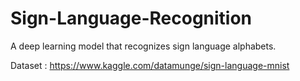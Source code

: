 # Sign-Language-Recognition
A deep learning model that recognizes sign language alphabets.

Dataset : https://www.kaggle.com/datamunge/sign-language-mnist
